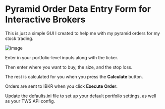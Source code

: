 # Pyramid Order Data Entry Form for Interactive Brokers

This is just a simple GUI I created to help me with my pyramid orders for my stock trading.

![image](https://github.com/rocketpoweryul/IBKR-Pyramid-Order-GUI/assets/5898307/b2fc2565-b8fb-4d3c-be44-38f32b337209)

Enter in your portfolio-level inputs along with the ticker.

Then enter where you want to buy, the size, and the stop loss. 

The rest is calculated for you when you press the **Calculate** button.

Orders are sent to IBKR when you click **Execute Order**. 

Update the defaults.ini file to set up your default portfolio settings, as well as your TWS API config.
